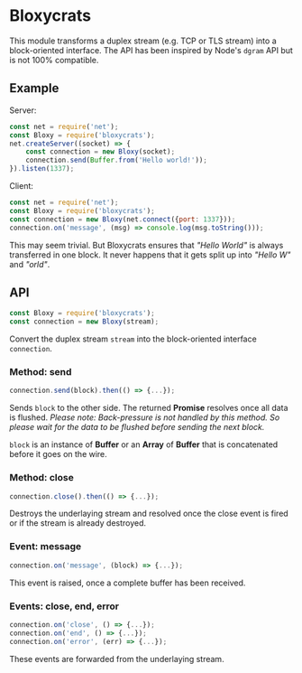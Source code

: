 # Bloxycrats

This module transforms a duplex stream (e.g. TCP or TLS stream) into a block-oriented interface. The API has been inspired by Node's `dgram` API but is not 100% compatible.

## Example

Server:

```js
const net = require('net');
const Bloxy = require('bloxycrats');
net.createServer((socket) => {
	const connection = new Bloxy(socket);
	connection.send(Buffer.from('Hello world!'));
}).listen(1337);
```

Client:

```js
const net = require('net');
const Bloxy = require('bloxycrats');
const connection = new Bloxy(net.connect({port: 1337}));
connection.on('message', (msg) => console.log(msg.toString()));
```

This may seem trivial. But Bloxycrats ensures that *"Hello World"* is always transferred in one block. It never happens that it gets split up into *"Hello W"* and *"orld"*.


## API

```js
const Bloxy = require('bloxycrats');
const connection = new Bloxy(stream);
```

Convert the duplex stream `stream` into the block-oriented interface `connection`.

### Method: send

```js
connection.send(block).then(() => {...});
```

Sends `block` to the other side. The returned **Promise** resolves once all data is flushed. *Please note: Back-pressure is not handled by this method. So please wait for the data to be flushed before sending the next block.*

`block` is an instance of **Buffer** or an **Array** of **Buffer** that is concatenated before it goes on the wire.

### Method: close

```js
connection.close().then(() => {...});
```

Destroys the underlaying stream and resolved once the close event is fired or if the stream is already destroyed.

### Event: message

```js
connection.on('message', (block) => {...});
```

This event is raised, once a complete buffer has been received.


### Events: close, end, error

```js
connection.on('close', () => {...});
connection.on('end', () => {...});
connection.on('error', (err) => {...});
```

These events are forwarded from the underlaying stream.

